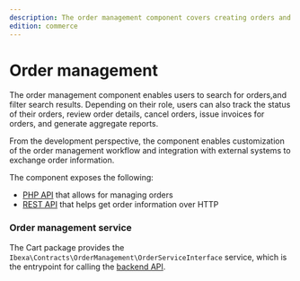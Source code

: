 ```yaml
---
description: The order management component covers creating orders and managing their lifecycle.
edition: commerce
---
```


# Order management

The order management component enables users to search for orders,and filter search results. 
Depending on their role, users can also track the status of their orders, review order details, cancel orders, issue invoices for orders, and generate aggregate reports.

From the development perspective, the component enables customization of the order management workflow and integration with external systems to exchange order information.

The component exposes the following:

- [PHP API](order_management_api.md) that allows for managing orders
- [REST API](../../api/rest_api/rest_api_reference/rest_api_reference.html#managing-orders) that helps get order information over HTTP

### Order management service 

The Cart package provides the `Ibexa\Contracts\OrderManagement\OrderServiceInterface` service, 
which is the entrypoint for calling the [backend API](order_management_api.md).
